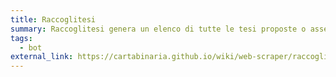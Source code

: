 ```yaml
---
title: Raccoglitesi
summary: Raccoglitesi genera un elenco di tutte le tesi proposte o assegnate dai professori di un dato dipartimento.
tags:
  - bot
external_link: https://cartabinaria.github.io/wiki/web-scraper/raccoglitesi/
---
```

